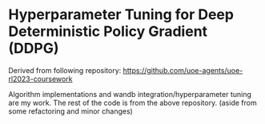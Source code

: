 # Hyperparameter Tuning for Deep Deterministic Policy Gradient (DDPG) 
 Derived from following repository: https://github.com/uoe-agents/uoe-rl2023-coursework
 
Algorithm implementations and wandb integration/hyperparameter tuning are my work. 
The rest of the code is from the above repository. (aside from some refactoring and minor changes)